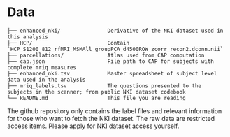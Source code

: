 # Data
```
├── enhanced_nki/               Derivative of the NKI dataset used in this analysis
├── HCP/                        Contain `HCP_S1200_812_rfMRI_MSMAll_groupPCA_d4500ROW_zcorr_recon2.dconn.nii`
├── parcellations/              Atlas used from CAP computation
├── cap.json                    File path to CAP for subjects with complete mriq measures
├── enhanced_nki.tsv            Master spreadsheet of subject level data used in the analysis
├── mriq_labels.tsv             The questions presented to the subjects in the scanner; from public NKI dataset codebook
└── README.md                   This file you are reading
```
The github repository only contains the label files and relevant information for those who want to fetch the NKI dataset.
The raw data are restricted access items.
Please apply for NKI dataset access yourself.